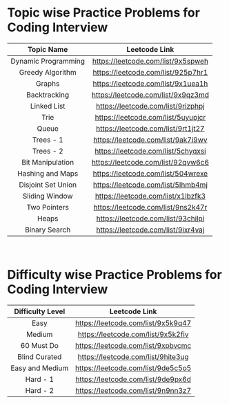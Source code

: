 # Topic wise Practice Problems for Coding Interview

| Topic Name | Leetcode Link |
| :------: | :------: |
| Dynamic Programming | https://leetcode.com/list/9x5spweh |
| Greedy Algorithm | https://leetcode.com/list/925p7hr1 |
| Graphs | https://leetcode.com/list/9x1uea1h |
| Backtracking | https://leetcode.com/list/9x9qz3md |
| Linked List | https://leetcode.com/list/9rizphpj |
| Trie | https://leetcode.com/list/5uyupjcr |
| Queue | https://leetcode.com/list/9rt1jt27 |
| Trees - 1 | https://leetcode.com/list/9ak7i9wv |
| Trees - 2 | https://leetcode.com/list/5chyqxsi |
| Bit Manipulation | https://leetcode.com/list/92qvw6c6 |
| Hashing and Maps | https://leetcode.com/list/504wrexe |
| Disjoint Set Union | https://leetcode.com/list/5lhmb4mj |
| Sliding Window | https://leetcode.com/list/x1lbzfk3 |
| Two Pointers | https://leetcode.com/list/9ns2k47r |
| Heaps | https://leetcode.com/list/93chilpi |
| Binary Search | https://leetcode.com/list/9ixr4vaj |

<br>

# Difficulty wise Practice Problems for Coding Interview

| Difficulty Level | Leetcode Link |
| :------: | :------: |
| Easy | https://leetcode.com/list/9x5k9q47 |
| Medium | https://leetcode.com/list/9x5k2fiv |
| 60 Must Do | https://leetcode.com/list/9xpbvcmc |
| Blind Curated | https://leetcode.com/list/9hite3ug |
| Easy and Medium | https://leetcode.com/list/9de5c5o5 |
| Hard - 1 | https://leetcode.com/list/9de9px6d |
| Hard - 2 | https://leetcode.com/list/9n9nn3z7 |

